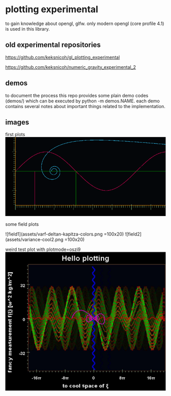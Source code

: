 plotting experimental
=====================
to gain knowledge about opengl, glfw. only modern opengl (core profile 4.1)
is used in this library.

old experimental repositories
-----------------------------
https://github.com/keksnicoh/gl_plotting_experimental

https://github.com/keksnicoh/numeric_gravity_experimental_2

demos
-----
to document the process this repo provides some plain demo 
codes (demos/) which can be executed by python -m demos.NAME. 
each demo contains several notes about important things related
to the implementation.

images
------
first plots
![firstplot](/firstplot.png)

some field plots

![field1](assets/varf-deltan-kapitza-colors.png  =100x20)
![field2](assets/variance-cool2.png  =100x20)

weird test plot with plotmode=oszi9
![oszi](/weird-oszi.jpg)
